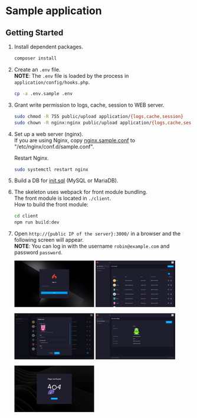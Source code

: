 # Sample application

## Getting Started
1. Install dependent packages.
    ```sh
    composer install
    ```
1. Create an `.env` file.  
    **NOTE**: The `.env` file is loaded by the process in `application/config/hooks.php`.
    ```sh
    cp -a .env.sample .env
    ```
1. Grant write permission to logs, cache, session to WEB server.
    ```sh
    sudo chmod -R 755 public/upload application/{logs,cache,session}
    sudo chown -R nginx:nginx public/upload application/{logs,cache,session}
    ```
1. Set up a web server (nginx).  
    If you are using Nginx, copy [nginx.sample.conf](../nginx.sample.conf) to "/etc/nginx/conf.d/sample.conf".  

    Restart Nginx.  
    ```sh
    sudo systemctl restart nginx
    ```
1. Build a DB for [init.sql](init.sql) (MySQL or MariaDB).
1. The skeleton uses webpack for front module bundling.  
    The front module is located in `./client`.  
    How to build the front module:  
    ```sh
    cd client
    npm run build:dev
    ```
1. Open `http://{public IP of the server}:3000/` in a browser and the following screen will appear.  
    **NOTE**: You can log in with the username `robin@example.com` and password `password`.  
    <p align="left">
      <img alt="sign-in.png" src="https://raw.githubusercontent.com/takuya-motoshima/codeigniter-extension/master/screencaps/sign-in.png" width="45%">
      <img alt="list-of-users.png" src="https://raw.githubusercontent.com/takuya-motoshima/codeigniter-extension/master/screencaps/list-of-users.png" width="45%">
    </p>
    <p align="left">
      <img alt="update-user.png" src="https://raw.githubusercontent.com/takuya-motoshima/codeigniter-extension/master/screencaps/update-user.png" width="45%">
      <img alt="personal-settings.png" src="https://raw.githubusercontent.com/takuya-motoshima/codeigniter-extension/master/screencaps/personal-settings.png" width="45%">
    </p>
    <p align="left">
      <img alt="page-not-found.png" src="https://raw.githubusercontent.com/takuya-motoshima/codeigniter-extension/master/screencaps/page-not-found.png" width="45%">
    </p>